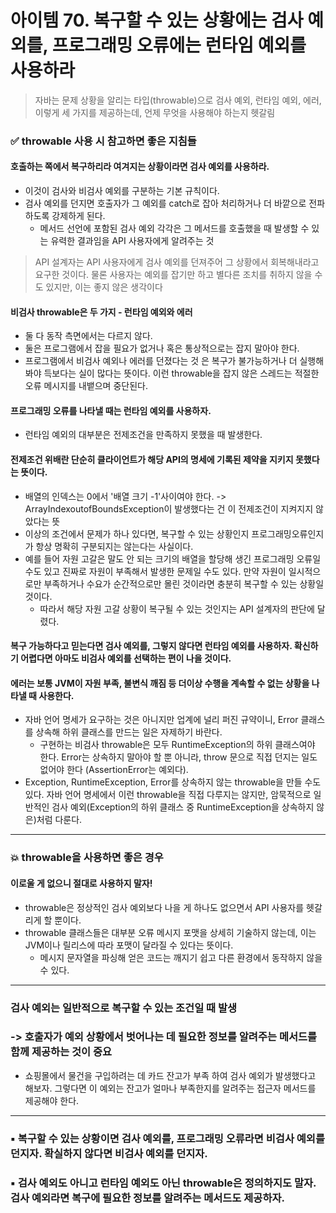 # 아이템 70. 복구할 수 있는 상황에는 검사 예외를, 프로그래밍 오류에는 런타임 예외를 사용하라

> 자바는 문제 상황을 알리는 타입(throwable)으로 검사 예외, 런타임 예외, 에러, 이렇게 세 가지를 제공하는데, 언제 무엇을 사용해야 하는지 헷갈림

### ✅ throwable 사용 시 참고하면 좋은 지침들

#### 호출하는 쪽에서 복구하리라 여겨지는 상황이라면 검사 예외를 사용하라.
- 이것이 검사와 비검사 예외를 구분하는 기본 규칙이다.
- 검사 예외를 던지면 호출자가 그 예외를 catch로 잡아 처리하거나 더 바깥으로 전파하도록 강제하게 된다.
  - 메서드 선언에 포함된 검사 예외 각각은 그 메서드를 호출했을 때 발생할 수 있는 유력한 결과임을 API 사용자에게 알려주는 것

> API 설계자는 API 사용자에게 검사 예외를 던져주어 그 상황에서 회복해내라고 요구한 것이다.
> 물론 사용자는 예외를 잡기만 하고 별다른 조치를 취하지 않을 수도 있지만, 이는 좋지 않은 생각이다

#### 비검사 throwable은 두 가지 - 런타임 예외와 에러
- 둘 다 동작 측면에서는 다르지 않다.
- 둘은 프로그램에서 잡을 필요가 없거나 혹은 통상적으로는 잡지 말아야 한다.
- 프로그램에서 비검사 예외나 에러를 던졌다는 것 은 복구가 불가능하거나 더 실행해봐야 득보다는 실이 많다는 뜻이다. 이런 throwable을 잡지 않은 스레드는 적절한 오류 메시지를 내뱉으며 중단된다.

#### 프로그래밍 오류를 나타낼 때는 런타임 예외를 사용하자. 
- 런타임 예외의 대부분은 전제조건을 만족하지 못했을 때 발생한다.

#### 전제조건 위배란 단순히 클라이언트가 해당 API의 명세에 기록된 제약을 지키지 못했다는 뜻이다. 
- 배열의 인덱스는 0에서 '배열 크기 -1'사이여야 한다. -> ArrayIndexoutofBoundsException이 발생했다는 건 이 전제조건이 지켜지지 않았다는 뜻
- 이상의 조건에서 문제가 하나 있다면, 복구할 수 있는 상황인지 프로그래밍오류인지가 항상 명확히 구분되지는 않는다는 사실이다. 
- 예를 들어 자원 고갈은 말도 안 되는 크기의 배열을 할당해 생긴 프로그래밍 오류일 수도 있고 진짜로 자원이 부족해서 발생한 문제일 수도 있다. 만약 자원이 일시적으로만 부족하거나 수요가 순간적으로만 몰린 것이라면 충분히 복구할 수 있는 상황일 것이다.
  - 따라서 해당 자원 고갈 상황이 복구될 수 있는 것인지는 API 설계자의 판단에 달렸다. 

#### 복구 가능하다고 믿는다면 검사 예외를, 그렇지 않다면 런타임 예외를 사용하자. 확신하기 어렵다면 아마도 비검사 예외를 선택하는 편이 나을 것이다.

#### 에러는 보통 JVM이 자원 부족, 불변식 깨짐 등 더이상 수행을 계속할 수 없는 상황을 나타낼 때 사용한다. 
- 자바 언어 명세가 요구하는 것은 아니지만 업계에 널리 퍼진 규약이니, Error 클래스를 상속해 하위 클래스를 만드는 일은 자제하기 바란다.
  - 구현하는 비검사 throwable은 모두 RuntimeException의 하위 클래스여야 한다. Error는 상속하지 말아야 할 뿐 아니라, throw 문으로 직접 던지는 일도 없어야 한다 (AssertionError는 예외다).
- Exception, RuntimeException, Error를 상속하지 않는 throwable을 만들 수도 있다. 자바 언어 명세에서 이런 throwable을 직접 다루지는 않지만, 암묵적으로 일반적인 검사 예외(Exception의 하위 클래스 중 RuntimeException을 상속하지 않은)처럼 다룬다.

---

### 💥 throwable을 사용하면 좋은 경우
#### 이로울 게 없으니 절대로 사용하지 말자!

- throwable은 정상적인 검사 예외보다 나을 게 하나도 없으면서 API 사용자를 헷갈리게 할 뿐이다.
- throwable 클래스들은 대부분 오류 메시지 포맷을 상세히 기술하지 않는데, 이는 JVM이나 릴리스에 따라 포맷이 달라질 수 있다는 뜻이다.
  - 메시지 문자열을 파싱해 얻은 코드는 깨지기 쉽고 다른 환경에서 동작하지 않을 수 있다.
---
### 검사 예외는 일반적으로 복구할 수 있는 조건일 때 발생 
### -> 호출자가 예외 상황에서 벗어나는 데 필요한 정보를 알려주는 메서드를 함께 제공하는 것이 중요
- 쇼핑몰에서 물건을 구입하려는 데 카드 잔고가 부족 하여 검사 예외가 발생했다고 해보자. 그렇다면 이 예외는 잔고가 얼마나 부족한지를 알려주는 접근자 메서드를 제공해야 한다.

---

### ▪ 복구할 수 있는 상황이면 검사 예외를, 프로그래밍 오류라면 비검사 예외를 던지자. 확실하지 않다면 비검사 예외를 던지자. 
### ▪ 검사 예외도 아니고 런타임 예외도 아닌 throwable은 정의하지도 말자. 검사 예외라면 복구에 필요한 정보를 알려주는 메서드도 제공하자.
